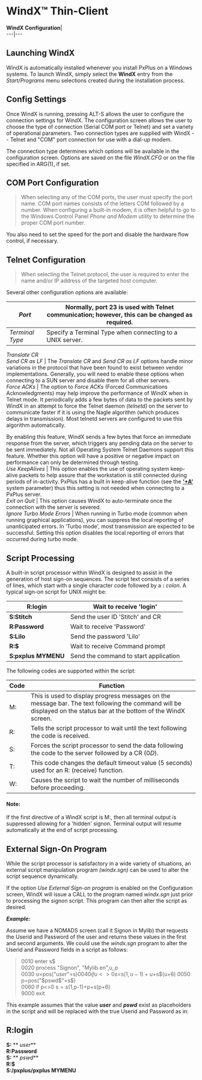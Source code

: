 # WindX™ Thin-Client

**WindX Configuration**|   
---|---  
  
## Launching WindX

WindX is automatically installed whenever you install PxPlus on a Windows systems. To launch WindX, simply select the **WindX** entry from the _Start/Programs_ menu selections created during the installation process.

## Config Settings

Once WindX is running, pressing ALT-S allows the user to configure the connection settings for WindX. The configuration screen allows the user to choose the type of connection (Serial COM port or Telnet) and set a variety of operational parameters. Two connection types are supplied with WindX -- Telnet and "COM" port connection for use with a dial-up modem.

The connection type determines which options will be available in the configuration screen. Options are saved on the file _WindX.CFG_ or on the file specified in ARG(1), if set.

## COM Port Configuration

> When selecting any of the COM ports, the user must specify the port name. COM port names consists of the letters COM followed by a number. When configuring a built-in modem, it is often helpful to go to the Windows Control Panel _Phone and Modem_ utility to determine the proper COM port number.

You also need to set the speed for the port and disable the hardware flow control, if necessary.

## Telnet Configuration

> When selecting the Telnet protocol, the user is required to enter the name and/or IP address of the targeted host computer.

Several other configuration options are available:

_Port_ |  Normally, port 23 is used with Telnet communication; however, this can be changed as required.  
---|---  
_Terminal Type_ |  Specify a Terminal Type when connecting to a UNIX server.  
_Translate CR  
Send CR as LF_ |  The _Translate CR_ and _Send CR as LF_ options handle minor variations in the protocol that have been found to exist between vendor implementations. Generally, you will need to enable these options when connecting to a SUN server and disable them for all other servers.  
_Force ACKs_ |  The option to _Force ACKs_ (Forced Communications Acknowledgments) may help improve the performance of WindX when in Telnet mode. It periodically adds a few bytes of data to the packets sent by WindX in an attempt to force the Telnet daemon _(telnetd)_ on the server to communicate faster if it is using the Nagle algorithm (which produces delays in transmission). Most telnetd servers are configured to use this algorithm automatically.  
  
By enabling this feature, WindX sends a few bytes that force an immediate response from the server, which triggers any pending data on the server to be sent immediately. Not all Operating System Telnet Daemons support this feature. Whether this option will have a positive or negative impact on performance can only be determined through testing.  
_Use KeepAlives_ |  This option enables the use of operating system keep-alive packets to help assure that the workstation is still connected during periods of in-activity. PxPlus has a built in keep-alive function (see the **['+A'](../parameters/plusa.md)** system parameter) thus this setting is not needed when connecting to a PxPlus server.  
_Exit on Quit_ |  This option causes WindX to auto-terminate once the connection with the server is severed.  
_Ignore Turbo Mode Errors_ |  When running in Turbo mode (common when running graphical applications), you can suppress the local reporting of unanticipated errors. In 'Turbo mode', most transmission are expected to be successful. Setting this option disables the local reporting of errors that occurred during turbo mode.  
  
##  Script Processing

A built-in script processor within WindX is designed to assist in the generation of host sign-on sequences. The script text consists of a series of lines, which start with a single character code followed by a **:**  _colon_. A typical sign-on script for UNIX might be:

**R:login** |  Wait to receive 'login'  
---|---  
**S:Stitch** |  Send the user ID 'Stitch' and CR  
**R:Password** |  Wait to receive 'Password'  
**S:Lilo** |  Send the password 'Lilo'  
**R:$** |  Wait to receive Command prompt  
**S:pxplus MYMENU** |  Send the command to start application  
  
The following codes are supported within the script:

**Code** |  **Function**  
---|---  
M: |  This is used to display progress messages on the message bar. The text following the command will be displayed on the status bar at the bottom of the WindX screen.  
R: |  Tells the script processor to wait until the text following the code is received.  
S: |  Forces the script processor to send the data following the code to the server followed by a CR ($0D$).  
T: |  This code changes the default timeout value (5 seconds) used for an R: (receive) function.  
W: |  Causes the script to wait the number of milliseconds before proceeding.  
  
#### **Note:**  
If the first directive of a WindX script is M:, then all terminal output is suppressed allowing for a 'hidden' signon. Terminal output will resume automatically at the end of script processing.

## External Sign-On Program

While the script processor is satisfactory in a wide variety of situations, an external script manipulation program _(windx.sgn)_ can be used to alter the script sequence dynamically.

If the option _Use External Sign-on program_ is enabled on the Configuration screen, WindX will issue a CALL to the program named _windx.sgn_ just prior to processing the signon script. This program can then alter the script as desired.

**_Example:_**

Assume we have a NOMADS screen (call it Signon in Mylib) that requests the Userid and Password of the user and returns these values in the first and second arguments. We could use the _windx.sgn_ program to alter the Userid and Password fields in a script as follows:

> 0010 enter s$  
>  0020 process "Signon", "Mylib.en",u$,p$  
>  0030 u=pos("$user$"=s$)  
>  0040 if u<>0 s$=s$(1,u-1)+u$+s$(u+6)  
>  0050 p=pos("$pswd$"=s$)  
>  0060 if p<>0 s$=s$(1,p-1)+p$+s$(p+6)  
>  9000 exit

This example assumes that the value **_$user$_** and **_$pswd$_** exist as placeholders in the script and will be replaced with the true Userid and Password as in:

**R:login**  
---  
**S:** ** _$user$_**  
**R:Password**  
**S:** ** _$pswd$_**  
**R:$**  
**S:/pxplus/pxplus MYMENU**
